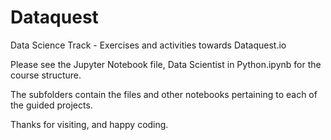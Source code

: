 # Dataquest
Data Science Track - Exercises and activities towards Dataquest.io

Please see the Jupyter Notebook file, Data Scientist in Python.ipynb for the course structure.

The subfolders contain the files and other notebooks pertaining to each of the guided projects. 

Thanks for visiting, and happy coding. 

